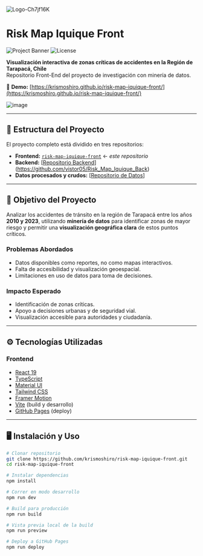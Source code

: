 ![Logo-Ch7jf16K](https://github.com/user-attachments/assets/031e802d-2d0e-47f5-a1b8-7ba44c6bd5d1)
# Risk Map Iquique Front

![Project Banner](https://img.shields.io/github/deployments/krismoshiro/risk-map-iquique-front/github-pages?label=Deploy&style=flat-square)
![License](https://img.shields.io/badge/license-MIT-blue.svg)

**Visualización interactiva de zonas críticas de accidentes en la Región de Tarapacá, Chile**  
Repositorio Front-End del proyecto de investigación con minería de datos.

🔗 **Demo:** [https://krismoshiro.github.io/risk-map-iquique-front/](https://krismoshiro.github.io/risk-map-iquique-front/)

![image](https://github.com/user-attachments/assets/0e33f5b9-6817-40a3-8ca8-db425d9f2f23)

---

## 🧩 Estructura del Proyecto

El proyecto completo está dividido en tres repositorios:

- **Frontend:** [`risk-map-iquique-front`](https://github.com/krismoshiro/risk-map-iquique-front) ← *este repositorio*
- **Backend:** [[Repositorio Backend](#)](https://github.com/vistor05/Risk_Map_Iquique_Back)
- **Datos procesados y crudos:** [[Repositorio de Datos](https://github.com/KrisMoshiro/risk-map-iquique-data)]

---

## 📌 Objetivo del Proyecto

Analizar los accidentes de tránsito en la región de Tarapacá entre los años **2010 y 2023**, utilizando **minería de datos** para identificar zonas de mayor riesgo y permitir una **visualización geográfica clara** de estos puntos críticos.

### Problemas Abordados

- Datos disponibles como reportes, no como mapas interactivos.
- Falta de accesibilidad y visualización geoespacial.
- Limitaciones en uso de datos para toma de decisiones.

### Impacto Esperado

- Identificación de zonas críticas.
- Apoyo a decisiones urbanas y de seguridad vial.
- Visualización accesible para autoridades y ciudadanía.

---

## ⚙️ Tecnologías Utilizadas

### Frontend

- [React 19](https://react.dev/)
- [TypeScript](https://www.typescriptlang.org/)
- [Material UI](https://mui.com/)
- [Tailwind CSS](https://tailwindcss.com/)
- [Framer Motion](https://www.framer.com/motion/)
- [Vite](https://vitejs.dev/) (build y desarrollo)
- [GitHub Pages](https://pages.github.com/) (deploy)

---

## 🖥️ Instalación y Uso

```bash
# Clonar repositorio
git clone https://github.com/krismoshiro/risk-map-iquique-front.git
cd risk-map-iquique-front

# Instalar dependencias
npm install

# Correr en modo desarrollo
npm run dev

# Build para producción
npm run build

# Vista previa local de la build
npm run preview

# Deploy a GitHub Pages
npm run deploy

